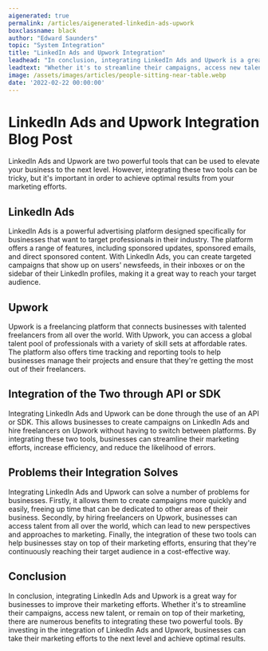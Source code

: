 ```yaml
---
aigenerated: true
permalink: /articles/aigenerated-linkedin-ads-upwork
boxclassname: black
author: "Edward Saunders"
topic: "System Integration"
title: "LinkedIn Ads and Upwork Integration"
leadhead: "In conclusion, integrating LinkedIn Ads and Upwork is a great way for businesses to improve their marketing efforts"
leadtext: "Whether it's to streamline their campaigns, access new talent, or remain on top of their marketing, there are numerous benefits to integrating these two powerful tools. By investing in the integration of LinkedIn Ads and Upwork, businesses can take their marketing efforts to the next level and achieve optimal results."
image: /assets/images/articles/people-sitting-near-table.webp
date: '2022-02-22 00:00:00'
---
```

<div class="arttext">  <h1>LinkedIn Ads and Upwork Integration Blog Post</h1>
  <p>LinkedIn Ads and Upwork are two powerful tools that can be used to elevate your business to the next level. However, integrating these two tools can be tricky, but it's important in order to achieve optimal results from your marketing efforts.</p>

  <h2>LinkedIn Ads</h2>
  <p>LinkedIn Ads is a powerful advertising platform designed specifically for businesses that want to target professionals in their industry. The platform offers a range of features, including sponsored updates, sponsored emails, and direct sponsored content. With LinkedIn Ads, you can create targeted campaigns that show up on users' newsfeeds, in their inboxes or on the sidebar of their LinkedIn profiles, making it a great way to reach your target audience.</p>

  <h2>Upwork</h2>
  <p>Upwork is a freelancing platform that connects businesses with talented freelancers from all over the world. With Upwork, you can access a global talent pool of professionals with a variety of skill sets at affordable rates. The platform also offers time tracking and reporting tools to help businesses manage their projects and ensure that they're getting the most out of their freelancers.</p>

  <h2>Integration of the Two through API or SDK</h2>
  <p>Integrating LinkedIn Ads and Upwork can be done through the use of an API or SDK. This allows businesses to create campaigns on LinkedIn Ads and hire freelancers on Upwork without having to switch between platforms. By integrating these two tools, businesses can streamline their marketing efforts, increase efficiency, and reduce the likelihood of errors.</p>

  <h2>Problems their Integration Solves</h2>
  <p>Integrating LinkedIn Ads and Upwork can solve a number of problems for businesses. Firstly, it allows them to create campaigns more quickly and easily, freeing up time that can be dedicated to other areas of their business. Secondly, by hiring freelancers on Upwork, businesses can access talent from all over the world, which can lead to new perspectives and approaches to marketing. Finally, the integration of these two tools can help businesses stay on top of their marketing efforts, ensuring that they're continuously reaching their target audience in a cost-effective way.</p>

  <h2>Conclusion</h2>
  <p>In conclusion, integrating LinkedIn Ads and Upwork is a great way for businesses to improve their marketing efforts. Whether it's to streamline their campaigns, access new talent, or remain on top of their marketing, there are numerous benefits to integrating these two powerful tools. By investing in the integration of LinkedIn Ads and Upwork, businesses can take their marketing efforts to the next level and achieve optimal results.</p>
</div>